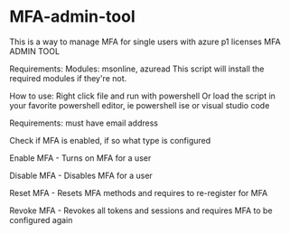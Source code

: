 # MFA-admin-tool
This is a way to manage MFA for single users with azure p1 licenses
MFA ADMIN TOOL

Requirements:
Modules: msonline, azuread
This script will install the required modules if they're not.

How to use: 
Right click file and run with powershell 
Or load the script in your favorite powershell editor, ie powershell ise or visual studio code

Requirements: must have email address

Check if MFA is enabled, if so what type is configured

Enable MFA - Turns on MFA for a user

Disable MFA - Disables MFA for a user

Reset MFA - Resets MFA methods and requires to re-register for MFA

Revoke MFA - Revokes all tokens and sessions and requires MFA to be configured again
